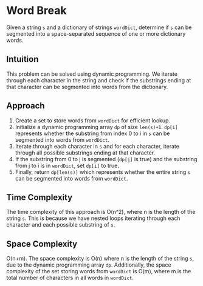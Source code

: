 # Word Break
Given a string `s` and a dictionary of strings `wordDict`, determine if `s` can be segmented into a space-separated sequence of one or more dictionary words.

## Intuition
This problem can be solved using dynamic programming. We iterate through each character in the string and check if the substrings ending at that character can be segmented into words from the dictionary.

## Approach
1. Create a set to store words from `wordDict` for efficient lookup.
2. Initialize a dynamic programming array `dp` of size `len(s)+1`. `dp[i]` represents whether the substring from index 0 to i in `s` can be segmented into words from `wordDict`.
3. Iterate through each character in `s` and for each character, iterate through all possible substrings ending at that character.
4. If the substring from 0 to j is segmented (`dp[j]` is true) and the substring from j to i is in `wordDict`, set `dp[i]` to true.
5. Finally, return `dp[len(s)]` which represents whether the entire string `s` can be segmented into words from `wordDict`.

## Time Complexity
The time complexity of this approach is O(n^2), where n is the length of the string `s`. This is because we have nested loops iterating through each character and each possible substring of `s`.

## Space Complexity
O(n+m). The space complexity is O(n) where n is the length of the string `s`, due to the dynamic programming array `dp`. Additionally, the space complexity of the set storing words from `wordDict` is O(m), where m is the total number of characters in all words in `wordDict`.